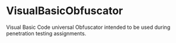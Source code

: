 # VisualBasicObfuscator
Visual Basic Code universal Obfuscator intended to be used during penetration testing assignments.
